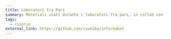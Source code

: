 ```yaml
---
title: Laboratori fra Pari
summary: Materiali usati durante i laboratori fra pari, in collab con [ADMStaff](https://students.cs.unibo.it)
tags:
  - risorse
external_link: https://github.com/csunibo/informabot
---
```

